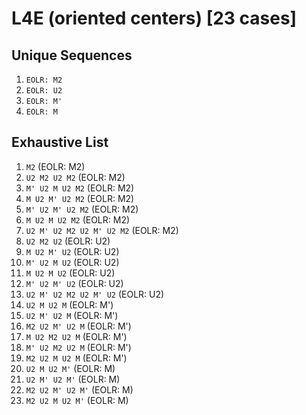 # L4E (oriented centers) [23 cases]

## Unique Sequences

1. `EOLR: M2`
1. `EOLR: U2`
1. `EOLR: M'`
1. `EOLR: M`

## Exhaustive List

1. `M2` (EOLR: M2)
1. `U2 M2 U2 M2` (EOLR: M2)
1. `M' U2 M U2 M2` (EOLR: M2)
1. `M U2 M' U2 M2` (EOLR: M2)
1. `M' U2 M' U2 M2` (EOLR: M2)
1. `M U2 M U2 M2` (EOLR: M2)
1. `U2 M' U2 M2 U2 M' U2 M2` (EOLR: M2)
1. `U2 M2 U2` (EOLR: U2)
1. `M U2 M' U2` (EOLR: U2)
1. `M' U2 M U2` (EOLR: U2)
1. `M U2 M U2` (EOLR: U2)
1. `M' U2 M' U2` (EOLR: U2)
1. `U2 M' U2 M2 U2 M' U2` (EOLR: U2)
1. `U2 M U2 M` (EOLR: M')
1. `U2 M' U2 M` (EOLR: M')
1. `M2 U2 M' U2 M` (EOLR: M')
1. `M U2 M2 U2 M` (EOLR: M')
1. `M' U2 M2 U2 M` (EOLR: M')
1. `M2 U2 M U2 M` (EOLR: M')
1. `U2 M U2 M'` (EOLR: M)
1. `U2 M' U2 M'` (EOLR: M)
1. `M2 U2 M' U2 M'` (EOLR: M)
1. `M2 U2 M U2 M'` (EOLR: M)
